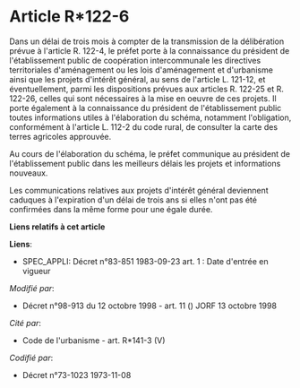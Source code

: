 # Article R*122-6

Dans un délai de trois mois à compter de la transmission de la délibération prévue à l'article R. 122-4, le préfet porte à la
connaissance du président de l'établissement public de coopération intercommunale les directives territoriales d'aménagement
ou les lois d'aménagement et d'urbanisme ainsi que les projets d'intérêt général, au sens de l'article L. 121-12, et
éventuellement, parmi les dispositions prévues aux articles R. 122-25 et R. 122-26, celles qui sont nécessaires à la mise en
oeuvre de ces projets. Il porte également à la connaissance du président de l'établissement public toutes informations utiles
à l'élaboration du schéma, notamment l'obligation, conformément à l'article L. 112-2 du code rural, de consulter la carte des
terres agricoles approuvée.

Au cours de l'élaboration du schéma, le préfet communique au président de l'établissement public dans les meilleurs délais
les projets et informations nouveaux.

Les communications relatives aux projets d'intérêt général deviennent caduques à l'expiration d'un délai de trois ans si
elles n'ont pas été confirmées dans la même forme pour une égale durée.

**Liens relatifs à cet article**

**Liens**:

  - SPEC_APPLI: Décret n°83-851 1983-09-23 art. 1 : Date d'entrée en vigueur

_Modifié par_:

  - Décret n°98-913 du 12 octobre 1998 - art. 11 () JORF 13 octobre 1998

_Cité par_:

  - Code de l'urbanisme - art. R*141-3 (V)

_Codifié par_:

  - Décret n°73-1023 1973-11-08
